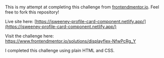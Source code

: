 This is my attempt at completing this challenge from [frontendmentor.io](https://www.frontendmentor.io/challenges). Feel free to fork this repository!

Live site here: [https://jsweeney-profile-card-component.netlify.app/](https://jsweeney-profile-card-component.netlify.app/)

Visit the challenge here: https://www.frontendmentor.io/solutions/displayflex-NfwPcRg_Y

I completed this challenge using plain HTML and CSS.
